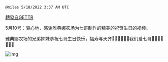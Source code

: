 
`@miles 5/10/2022 3:37 AM UTC`

[轉發自GETTR](https://gettr.com/post/p191b7bed52)

5月10号：衷心地，感谢雅典娜农场为七哥制作的精美的祝贺生日的视频。

雅典娜农场的兄弟姊妹恭祝七哥生日快乐，福寿与天齐💓💓💓💓💓💓我们爱七哥💞💞💞💞💞💞💞

![img](https://media.gettr.com/group4/origin/2022/05/10/03/93f42134-667a-f524-b0d3-91a7436880c7/out.jpg)
